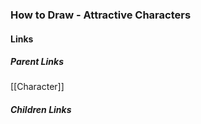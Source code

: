 ### How to Draw - Attractive Characters
#### Links
##### Parent Links
[[Character]]
##### Children Links
